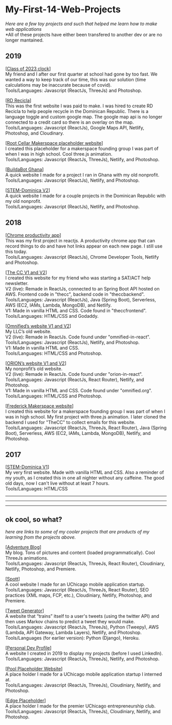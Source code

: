 # My-First-14-Web-Projects
*Here are a few toy projects and such that helped me learn how to make web applications* 
<br />*All of these projects have either been transfered to another dev or are no longer mantained.

**2019**
--------------------
[[Class of 2023 clock](https://unruffled-mcclintock-886ffb.netlify.app)]
<br />My friend and I after our first quarter at school had gone by too fast. We wanted a way to keep track of our time, this was our solution (time calculations may be inaccurate because of covid).
<br />Tools/Languages: Javascript (ReactJs, ThreeJs) and Photoshop.

[[RD Recicla](https://rdrecicla.com)]
<br />This was the first website I was paid to make. I was hired to create RD Recicla to help people recycle in the Dominican Republic. There is a language toggle and custom google map. The google map api is no longer connected to a credit card so there is an overlay on the map.
<br />Tools/Languages: Javascript (ReactJs), Google Maps API, Netlify, Photoshop, and Cloudinary. 

[[Root Cellar Makerspace placeholder website](https://lucid-kare-8f5870.netlify.app)]
<br />I created this placeholder for a makerspace founding group I was part of when I was in high school. Cool three.js animation.
<br />Tools/Languages: Javascript (ReactJs, ThreeJs), Netlify, and Photoshop.

[[BuildaBot Ghana](https://nifty-stallman-945b6b.netlify.app)]
<br />A quick website I made for a project I ran in Ghana with my old nonprofit.
<br />Tools/Languages: Javascript (ReactJs), Netlify, and Photoshop.

[[STEM-Dominica V2](https://sharp-hamilton-e9f332.netlify.app)]
<br />A quick website I made for a couple projects in the Dominican Republic with my old nonprofit.
<br />Tools/Languages: Javascript (ReactJs), Netlify, and Photoshop.


**2018**
--------------------
[[Chrome productivity app](https://chrome.google.com/webstore/detail/pesto-aioli/baalpccnhigkkjhdaacgbkfopdcpbemp)]
<br />This was my first project in reactjs. A productivity chrome app that can record things to do and have hot links appear on each new page. I still use this today.
<br />Tools/Languages: Javascript (ReactJs), Chrome Developer Tools, Netlify and Photoshop.

[[The CC V1 and V2](https://zen-bartik-72f3de.netlify.app)]
<br />I created this website for my friend who was starting a SAT/ACT help newsletter.
<br />V2 (live): Remade in ReactJs, connected to an Spring Boot API hosted on AWS. Frontend code in "thecc", backend code in "theccbackend". 
<br />Tools/Languages: Javascript (ReactJs), Java (Spring Boot), Serverless, AWS (EC2, IAMs, Lambda, MongoDB), and Netlify.
<br />V1: Made in vanilla HTML and CSS. Code found in "theccfrontend".
<br />Tools/Languages: HTML/CSS and Godaddy.

[[Omnified’s website V1 and V2](https://relaxed-lewin-868bff.netlify.app)]
<br />My LLC’s old website. 
<br />V2 (live): Remade in ReactJs. Code found under "omnified-in-react".
<br />Tools/Languages: Javascript (ReactJs), Netlify, and Photoshop.
<br />V1: Made in vanilla HTML and CSS.
<br />Tools/Languages: HTML/CSS and Photoshop.

[[ORION’s website V1 and V2](https://vigorous-almeida-6f9b9c.netlify.app)]
<br />My nonprofit’s old website.
<br />V2 (live): Remade in ReactJs. Code found under "orion-in-react".
<br />Tools/Languages: Javascript (ReactJs, React Router), Netlify, and Photoshop.
<br />V1: Made in vanilla HTML and CSS. Code found under "omnified.org".
<br />Tools/Languages: HTML/CSS and Photoshop.

[[Frederick Makerspace website](https://optimistic-shaw-ad03fc.netlify.app)]
<br />I created this website for a makerspace founding group I was part of when I was in high school. My first project with three.js animation. I later cloned the backend I used for "TheCC" to collect emails for this website.
<br />Tools/Languages: Javascript (ReactJs, ThreeJs, React Router), Java (Spring Boot), Serverless, AWS (EC2, IAMs, Lambda, MongoDB), Netlify, and Photoshop.


**2017**
--------------------
[[STEM-Dominica V1](http://simonmahns.github.io)] 
<br />My very first website. Made with vanilla HTML and CSS. Also a reminder of my youth, as I created this in one all nighter without any caffeine. The good old days, now I can't live without at least 7 hours. 
<br />Tools/Languages: HTML/CSS

--------------------
--------------------
--------------------

**ok cool, so what?**
--------------------
*here are links to some of my cooler projects that are products of my learning from the projects above.*

[[Adventure Blog](http://cookedcorn.casa)]
<br />My blog. Tons of pictures and content (loaded programmatically). Cool ThreeJs animations.
<br />Tools/Languages: Javascript (ReactJs, ThreeJs, React Router), Cloudiniary, Netlify, Photoshop, and Premiere. 

[[Spott](http://spott.live)] 
<br />A cool website I made for an UChicago mobile application startup.
<br />Tools/Languages: Javascript (ReactJs, ThreeJs, React Router), SEO practices (XML maps, FCP, etc.), Cloudiniary, Netlify, Photoshop, and Premiere. 

[[Tweet Generator](https://confident-pare-b6e027.netlify.app)] 
<br />A website that “trains” itself to a user's tweets (using the twitter API) and then uses Markov chains to predict a tweet they would make.
<br />Tools/Languages: Javascript (ReactJs, ThreeJs), Python (Tweepy), AWS (Lambda, API Gateway, Lambda Layers), Netlify, and Photoshop. 
<br />Tools/Languages (for earlier version): Python (Django), Heroku.

[[Personal Dev Profile](http://cookedcorn.casa)] 
<br />A website I created in 2019 to display my projects (before I used LinkedIn).
<br />Tools/Languages: Javascript (ReactJs, ThreeJs), Netlify, and Photoshop. 

[[Pool Placeholder Website](https://pensive-jones-7f7e4c.netlify.app)] 
<br />A place holder I made for a UChicago mobile application startup I interned at.
<br />Tools/Languages: Javascript (ReactJs, ThreeJs), Cloudiniary, Netlify, and Photoshop. 

[[Edge Placeholder](https://compassionate-albattani-b0447b.netlify.app)] 
<br />A place holder I made for the premier UChicago entrepreneurship club.
<br />Tools/Languages: Javascript (ReactJs, ThreeJs), Cloudiniary, Netlify, and Photoshop. 

